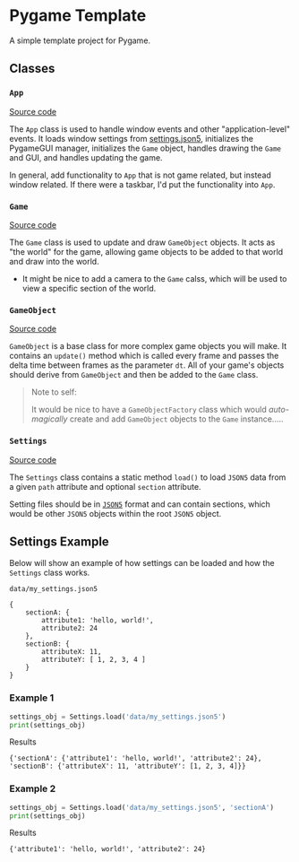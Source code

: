 # Pygame Template

A simple template project for Pygame.


## Classes


### `App`

[Source code](src/app.py)

The `App` class is used to handle window events and other "application-level" events. It loads window settings from [settings.json5](data/settings.json5), initializes the PygameGUI manager, initializes the `Game` object, handles drawing the `Game` and GUI, and handles updating the game.

In general, add functionality to `App` that is not game related, but instead window related. If there were a taskbar, I'd put the functionality into `App`.


### `Game`

[Source code](src/game.py)

The `Game` class is used to update and draw `GameObject` objects. It acts as "the world" for the game, allowing game objects to be added to that world and draw into the world. 

* It might be nice to add a camera to the `Game` calss, which will be used to view a specific section of the world. 


### `GameObject`

[Source code](src/game_object.py)

`GameObject` is a base class for more complex game objects you will make. It contains an `update()` method which is called every frame and passes the delta time between frames as the parameter `dt`. All of your game's objects should derive from `GameObject` and then be added to the `Game` class.

>Note to self:
>
> It would be nice to have a `GameObjectFactory` class which would *auto-magically* create and add `GameObject` objects to the `Game` instance.....


### `Settings`

[Source code](src/settings.py)

The `Settings` class contains a static method `load()` to load `JSON5` data from a given `path` attribute and optional `section` attribute.

Setting files should be in [`JSON5`](https://json5.org/) format and can contain sections, which would be other `JSON5` objects within the root `JSON5` object.

## Settings Example

Below will show an example of how settings can be loaded and how the `Settings` class works.

`data/my_settings.json5`

```json5
{
    sectionA: {
        attribute1: 'hello, world!',
        attribute2: 24
    },
    sectionB: {
        attributeX: 11,
        attributeY: [ 1, 2, 3, 4 ]
    }
}
```


### Example 1

```py
settings_obj = Settings.load('data/my_settings.json5')
print(settings_obj)

```

Results

```json5
{'sectionA': {'attribute1': 'hello, world!', 'attribute2': 24}, 'sectionB': {'attributeX': 11, 'attributeY': [1, 2, 3, 4]}}
```


### Example 2

```py
settings_obj = Settings.load('data/my_settings.json5', 'sectionA')
print(settings_obj)

```

Results

```json5
{'attribute1': 'hello, world!', 'attribute2': 24}
```
